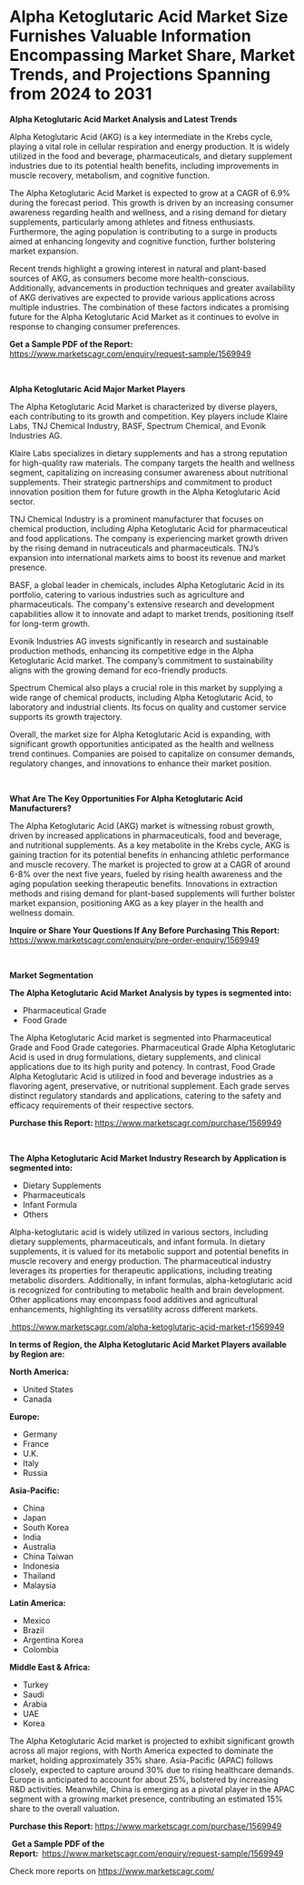 <p><h1>Alpha Ketoglutaric Acid Market Size Furnishes Valuable Information Encompassing Market Share, Market Trends, and Projections Spanning from 2024 to 2031</h1></p><p><strong>Alpha Ketoglutaric Acid Market Analysis and Latest Trends</strong></p>
<p><p>Alpha Ketoglutaric Acid (AKG) is a key intermediate in the Krebs cycle, playing a vital role in cellular respiration and energy production. It is widely utilized in the food and beverage, pharmaceuticals, and dietary supplement industries due to its potential health benefits, including improvements in muscle recovery, metabolism, and cognitive function.</p><p>The Alpha Ketoglutaric Acid Market is expected to grow at a CAGR of 6.9% during the forecast period. This growth is driven by an increasing consumer awareness regarding health and wellness, and a rising demand for dietary supplements, particularly among athletes and fitness enthusiasts. Furthermore, the aging population is contributing to a surge in products aimed at enhancing longevity and cognitive function, further bolstering market expansion.</p><p>Recent trends highlight a growing interest in natural and plant-based sources of AKG, as consumers become more health-conscious. Additionally, advancements in production techniques and greater availability of AKG derivatives are expected to provide various applications across multiple industries. The combination of these factors indicates a promising future for the Alpha Ketoglutaric Acid Market as it continues to evolve in response to changing consumer preferences.</p></p>
<p><strong>Get a Sample PDF of the Report:&nbsp;</strong> <a href="https://www.marketscagr.com/enquiry/request-sample/1569949?utm_campaign=2008&utm_medium=2&utm_source=Github&utm_content=ia&utm_term=29122024&utm_id=alpha-ketoglutaric-acid">https://www.marketscagr.com/enquiry/request-sample/1569949</a></p>
<p>&nbsp;</p>
<p><strong>Alpha Ketoglutaric Acid Major Market Players</strong></p>
<p><p>The Alpha Ketoglutaric Acid Market is characterized by diverse players, each contributing to its growth and competition. Key players include Klaire Labs, TNJ Chemical Industry, BASF, Spectrum Chemical, and Evonik Industries AG.</p><p>Klaire Labs specializes in dietary supplements and has a strong reputation for high-quality raw materials. The company targets the health and wellness segment, capitalizing on increasing consumer awareness about nutritional supplements. Their strategic partnerships and commitment to product innovation position them for future growth in the Alpha Ketoglutaric Acid sector.</p><p>TNJ Chemical Industry is a prominent manufacturer that focuses on chemical production, including Alpha Ketoglutaric Acid for pharmaceutical and food applications. The company is experiencing market growth driven by the rising demand in nutraceuticals and pharmaceuticals. TNJ’s expansion into international markets aims to boost its revenue and market presence.</p><p>BASF, a global leader in chemicals, includes Alpha Ketoglutaric Acid in its portfolio, catering to various industries such as agriculture and pharmaceuticals. The company's extensive research and development capabilities allow it to innovate and adapt to market trends, positioning itself for long-term growth.</p><p>Evonik Industries AG invests significantly in research and sustainable production methods, enhancing its competitive edge in the Alpha Ketoglutaric Acid market. The company’s commitment to sustainability aligns with the growing demand for eco-friendly products.</p><p>Spectrum Chemical also plays a crucial role in this market by supplying a wide range of chemical products, including Alpha Ketoglutaric Acid, to laboratory and industrial clients. Its focus on quality and customer service supports its growth trajectory.</p><p>Overall, the market size for Alpha Ketoglutaric Acid is expanding, with significant growth opportunities anticipated as the health and wellness trend continues. Companies are poised to capitalize on consumer demands, regulatory changes, and innovations to enhance their market position.</p></p>
<p>&nbsp;</p>
<p><strong>What Are The Key Opportunities For Alpha Ketoglutaric Acid Manufacturers?</strong></p>
<p><p>The Alpha Ketoglutaric Acid (AKG) market is witnessing robust growth, driven by increased applications in pharmaceuticals, food and beverage, and nutritional supplements. As a key metabolite in the Krebs cycle, AKG is gaining traction for its potential benefits in enhancing athletic performance and muscle recovery. The market is projected to grow at a CAGR of around 6-8% over the next five years, fueled by rising health awareness and the aging population seeking therapeutic benefits. Innovations in extraction methods and rising demand for plant-based supplements will further bolster market expansion, positioning AKG as a key player in the health and wellness domain.</p></p>
<p><strong>Inquire or Share Your Questions If Any Before Purchasing This Report:</strong> <a href="https://www.marketscagr.com/enquiry/pre-order-enquiry/1569949?utm_campaign=2008&utm_medium=2&utm_source=Github&utm_content=ia&utm_term=29122024&utm_id=alpha-ketoglutaric-acid">https://www.marketscagr.com/enquiry/pre-order-enquiry/1569949</a></p>
<p>&nbsp;</p>
<p><strong>Market Segmentation</strong></p>
<p><strong>The Alpha Ketoglutaric Acid Market Analysis by types is segmented into:</strong></p>
<p><ul><li>Pharmaceutical Grade</li><li>Food Grade</li></ul></p>
<p><p>The Alpha Ketoglutaric Acid market is segmented into Pharmaceutical Grade and Food Grade categories. Pharmaceutical Grade Alpha Ketoglutaric Acid is used in drug formulations, dietary supplements, and clinical applications due to its high purity and potency. In contrast, Food Grade Alpha Ketoglutaric Acid is utilized in food and beverage industries as a flavoring agent, preservative, or nutritional supplement. Each grade serves distinct regulatory standards and applications, catering to the safety and efficacy requirements of their respective sectors.</p></p>
<p><strong>Purchase this Report:&nbsp;</strong><a href="https://www.marketscagr.com/purchase/1569949?utm_campaign=2008&utm_medium=2&utm_source=Github&utm_content=ia&utm_term=29122024&utm_id=alpha-ketoglutaric-acid">https://www.marketscagr.com/purchase/1569949</a></p>
<p>&nbsp;</p>
<p><strong>The Alpha Ketoglutaric Acid Market Industry Research by Application is segmented into:</strong></p>
<p><ul><li>Dietary Supplements</li><li>Pharmaceuticals</li><li>Infant Formula</li><li>Others</li></ul></p>
<p><p>Alpha-ketoglutaric acid is widely utilized in various sectors, including dietary supplements, pharmaceuticals, and infant formula. In dietary supplements, it is valued for its metabolic support and potential benefits in muscle recovery and energy production. The pharmaceutical industry leverages its properties for therapeutic applications, including treating metabolic disorders. Additionally, in infant formulas, alpha-ketoglutaric acid is recognized for contributing to metabolic health and brain development. Other applications may encompass food additives and agricultural enhancements, highlighting its versatility across different markets.</p></p>
<p><a href="https://www.marketscagr.com/alpha-ketoglutaric-acid-market-r1569949?utm_campaign=2008&utm_medium=2&utm_source=Github&utm_content=ia&utm_term=29122024&utm_id=alpha-ketoglutaric-acid">&nbsp;https://www.marketscagr.com/alpha-ketoglutaric-acid-market-r1569949</a></p>
<p><strong>In terms of Region, the Alpha Ketoglutaric Acid Market Players available by Region are:</strong></p>
<p>
    <p> <strong> North America: </strong>
        <ul>
            <li>United States</li>
            <li>Canada</li>
        </ul>
        </p> 
    <p> <strong> Europe: </strong>
        <ul>
            <li>Germany</li>
            <li>France</li>
            <li>U.K.</li>
            <li>Italy</li>
            <li>Russia</li>
        </ul>
        </p> 
    <p> <strong> Asia-Pacific: </strong>
        <ul>
            <li>China</li>
            <li>Japan</li>
            <li>South Korea</li>
            <li>India</li>
            <li>Australia</li>
            <li>China Taiwan</li>
            <li>Indonesia</li>
            <li>Thailand</li>
            <li>Malaysia</li>
        </ul>
        </p> 
    <p> <strong> Latin America: </strong>
        <ul>
            <li>Mexico</li>
            <li>Brazil</li>
            <li>Argentina Korea</li>
            <li>Colombia</li>
        </ul>
        </p> 
    <p> <strong> Middle East & Africa: </strong>
        <ul>
            <li>Turkey</li>
            <li>Saudi</li>
            <li>Arabia</li>
            <li>UAE</li>
            <li>Korea</li>
        </ul>
    </p>
    </p>
<p><p>The Alpha Ketoglutaric Acid market is projected to exhibit significant growth across all major regions, with North America expected to dominate the market, holding approximately 35% share. Asia-Pacific (APAC) follows closely, expected to capture around 30% due to rising healthcare demands. Europe is anticipated to account for about 25%, bolstered by increasing R&D activities. Meanwhile, China is emerging as a pivotal player in the APAC segment with a growing market presence, contributing an estimated 15% share to the overall valuation.</p></p>
<p><strong>Purchase this Report: </strong><a href="https://www.marketscagr.com/purchase/1569949?utm_campaign=2008&utm_medium=2&utm_source=Github&utm_content=ia&utm_term=29122024&utm_id=alpha-ketoglutaric-acid">https://www.marketscagr.com/purchase/1569949</a></p>
<p>&nbsp;<strong>Get a Sample PDF of the Report:&nbsp;&nbsp;</strong><a href="https://www.marketscagr.com/enquiry/request-sample/1569949?utm_campaign=2008&utm_medium=2&utm_source=Github&utm_content=ia&utm_term=29122024&utm_id=alpha-ketoglutaric-acid">https://www.marketscagr.com/enquiry/request-sample/1569949</a></p>
<p><strong></strong></p>
<p>Check more reports on <a href="https://www.marketscagr.com/?utm_campaign=2008&utm_medium=2&utm_source=Github&utm_content=ia&utm_term=29122024&utm_id=alpha-ketoglutaric-acid">https://www.marketscagr.com/</a></p>
